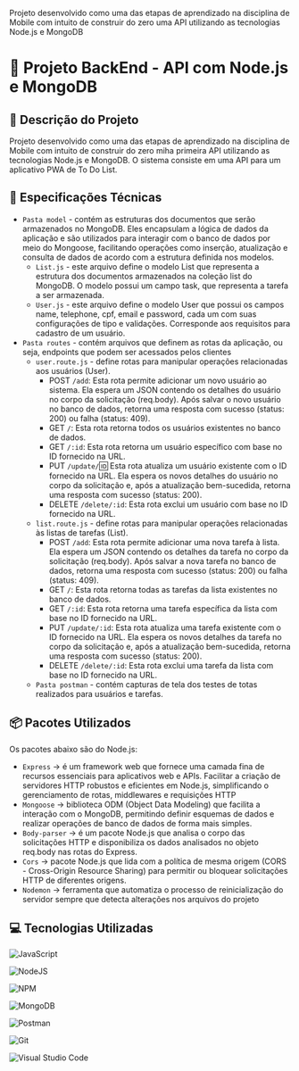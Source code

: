 Projeto desenvolvido como uma das etapas de aprendizado na disciplina de Mobile com intuito de construir do zero uma API utilizando as tecnologias Node.js e MongoDB

# 🎯  Projeto BackEnd - API com Node.js e MongoDB

## 📄 Descrição do Projeto
Projeto desenvolvido como uma das etapas de aprendizado na disciplina de Mobile com intuito de construir do zero miha primeira API utilizando as tecnologias Node.js e MongoDB. O sistema consiste em uma API para um aplicativo PWA de To Do List.

## 📖 Especificações Técnicas
- `Pasta model` - contém as estruturas dos documentos que serão armazenados no MongoDB. Eles encapsulam a lógica de dados da aplicação e são utilizados para interagir com o banco de dados por meio do Mongoose, facilitando operações como inserção, atualização e consulta de dados de acordo com a estrutura definida nos modelos.
    - `List.js` - este arquivo define o modelo List que representa a estrutura dos documentos armazenados na coleção list do MongoDB. O modelo possui um campo task, que representa a tarefa a ser armazenada.
    - `User.js` - este arquivo define o modelo User que possui os campos name, telephone, cpf, email e password, cada um com suas configurações de tipo e validações. Corresponde aos requisitos para cadastro de um usuário.
- `Pasta routes` - contém arquivos que definem as rotas da aplicação, ou seja, endpoints que podem ser acessados pelos clientes 
    - `user.route.js` - define rotas para manipular operações relacionadas aos usuários (User).
        - POST `/add`: Esta rota permite adicionar um novo usuário ao sistema. Ela espera um JSON contendo os detalhes do usuário no corpo da solicitação (req.body). Após salvar o novo usuário no banco de dados, retorna uma resposta com sucesso (status: 200) ou falha (status: 409).
        - GET `/`: Esta rota retorna todos os usuários existentes no banco de dados.
        - GET `/:id`: Esta rota retorna um usuário específico com base no ID fornecido na URL.
        - PUT `/update/`:id: Esta rota atualiza um usuário existente com o ID fornecido na URL. Ela espera os novos detalhes do usuário no corpo da solicitação e, após a atualização bem-sucedida, retorna uma resposta com sucesso (status: 200).
        - DELETE `/delete/:id`: Esta rota exclui um usuário com base no ID fornecido na URL.
    - `list.route.js` - define rotas para manipular operações relacionadas às listas de tarefas (List).
        - POST `/add`: Esta rota permite adicionar uma nova tarefa à lista. Ela espera um JSON contendo os detalhes da tarefa no corpo da solicitação (req.body). Após salvar a nova tarefa no banco de dados, retorna uma resposta com sucesso (status: 200) ou falha (status: 409).
        - GET `/`: Esta rota retorna todas as tarefas da lista existentes no banco de dados.
        - GET `/:id`: Esta rota retorna uma tarefa específica da lista com base no ID fornecido na URL.
        - PUT `/update/:id`: Esta rota atualiza uma tarefa existente com o ID fornecido na URL. Ela espera os novos detalhes da tarefa no corpo da solicitação e, após a atualização bem-sucedida, retorna uma resposta com sucesso (status: 200).
        - DELETE `/delete/:id`: Esta rota exclui uma tarefa da lista com base no ID fornecido na URL.
    - `Pasta postman` - contém capturas de tela dos testes de totas realizados para usuários e tarefas.

## 📦 Pacotes Utilizados
Os pacotes abaixo são do Node.js:
- `Express` -> é um framework web que fornece uma camada fina de recursos essenciais para aplicativos web e APIs. Facilitar a criação de servidores HTTP robustos e eficientes em Node.js, simplificando o gerenciamento de rotas, middlewares e requisições HTTP
- `Mongoose` -> biblioteca ODM (Object Data Modeling) que facilita a interação com o MongoDB, permitindo definir esquemas de dados e realizar operações de banco de dados de forma mais simples.
- `Body-parser` -> é um pacote Node.js que analisa o corpo das solicitações HTTP e disponibiliza os dados analisados no objeto req.body nas rotas do Express.
- `Cors` -> pacote Node.js que lida com a política de mesma origem (CORS - Cross-Origin Resource Sharing) para permitir ou bloquear solicitações HTTP de diferentes origens.
- `Nodemon` -> ferramenta que automatiza o processo de reinicialização do servidor sempre que detecta alterações nos arquivos do projeto

## 💻 Tecnologias Utilizadas

![JavaScript](https://img.shields.io/badge/javascript-%23323330.svg?style=for-the-badge&logo=javascript&logoColor=%23F7DF1E)

![NodeJS](https://img.shields.io/badge/node.js-6DA55F?style=for-the-badge&logo=node.js&logoColor=white)

![NPM](https://img.shields.io/badge/NPM-%23CB3837.svg?style=for-the-badge&logo=npm&logoColor=white)

![MongoDB](https://img.shields.io/badge/MongoDB-%234ea94b.svg?style=for-the-badge&logo=mongodb&logoColor=white)

![Postman](https://img.shields.io/badge/Postman-FF6C37?style=for-the-badge&logo=postman&logoColor=white)

![Git](https://img.shields.io/badge/git-%23F05033.svg?style=for-the-badge&logo=git&logoColor=white)

![Visual Studio Code](https://img.shields.io/badge/Visual%20Studio%20Code-0078d7.svg?style=for-the-badge&logo=visual-studio-code&logoColor=white)
